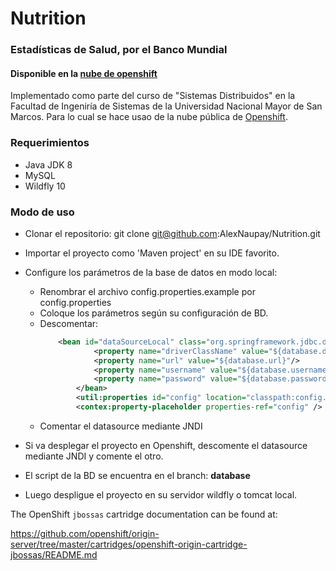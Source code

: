 # Nutrition
### Estadísticas de Salud, por el Banco Mundial

#### Disponible en la [nube de openshift](http://nutrition-naupayfisi.rhcloud.com/statistics)

Implementado como parte del curso de "Sistemas Distribuidos" en la Facultad de
Ingeniría de Sistemas de la Universidad Nacional Mayor de San Marcos.
Para lo cual se hace usao de la nube pública de [Openshift](https://www.openshift.com/).

### Requerimientos
 - Java JDK 8
 - MySQL
 - Wildfly 10

### Modo de uso
 - Clonar el repositorio: git clone git@github.com:AlexNaupay/Nutrition.git
 - Importar el proyecto como 'Maven project' en su IDE favorito.
 - Configure los parámetros de la base de datos en modo local:
    - Renombrar el archivo config.properties.example por config.properties
    - Coloque los parámetros según su configuración de BD.
    - Descomentar:
        ```xml
            <bean id="dataSourceLocal" class="org.springframework.jdbc.datasource.DriverManagerDataSource">
                    <property name="driverClassName" value="${database.driverClassName}"/>
                    <property name="url" value="${database.url}"/>
                    <property name="username" value="${database.username}"/>
                    <property name="password" value="${database.password}"/>
                </bean>
                <util:properties id="config" location="classpath:config.properties" />
                <contex:property-placeholder properties-ref="config" />
        ```
    - Comentar el datasource mediante JNDI
 - Si va desplegar el proyecto en Openshift, descomente el datasource
   mediante JNDI y comente el otro.

 - El script de la BD se encuentra en el branch: **database**
 - Luego despligue el proyecto en su servidor wildfly o tomcat local.







The OpenShift `jbossas` cartridge documentation can be found at:

https://github.com/openshift/origin-server/tree/master/cartridges/openshift-origin-cartridge-jbossas/README.md
